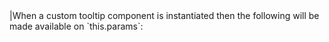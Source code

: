 <framework-specific-section frameworks="vue">
|When a custom tooltip component is instantiated then the following will be made available on `this.params`:
</framework-specific-section>
